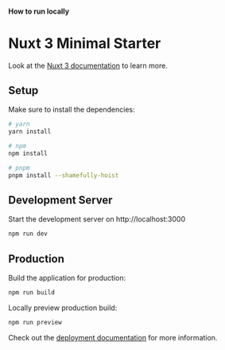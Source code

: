 <!-- ## A Blog Dapp integrated with lens protocol [Lens Protocol](https://www.lens.dev/), 

### Tech Stack : NuxtJs, VueJs, Ethers, GraphQl, Html, Css, BootstrapVue

### Deployed network : Polygon Mumbai

- To create an account please ensure you have a matic testnet token to complete transaction

- Link: https://storybite.netlify.app/

#### Available Features
        * Creating account for new users
        * Logging in/viewing user profile
        * Link:Logging in to blog page to read blogs
        * Link:connecting to metamask

##### Currently working on
        * writing comment on post
        
#### Things to work on next
        * Link: Seaching through blogs
        * Link:Reaction to post
        
#### Screenshot of homepage, registration page & blog page shown below

![image](./images/homepage.JPG "Optional Title")
![image](./images/login-screen.JPG "Optional Title")
![image](./images/blogpage.JPG "Optional Title") -->


#### How to run locally

# Nuxt 3 Minimal Starter

Look at the [Nuxt 3 documentation](https://nuxt.com/docs/getting-started/introduction) to learn more.

## Setup

Make sure to install the dependencies:

```bash
# yarn
yarn install

# npm
npm install

# pnpm
pnpm install --shamefully-hoist
```

## Development Server

Start the development server on http://localhost:3000

```bash
npm run dev
```

## Production

Build the application for production:

```bash
npm run build
```

Locally preview production build:

```bash
npm run preview
```

Check out the [deployment documentation](https://nuxt.com/docs/getting-started/deployment) for more information.
